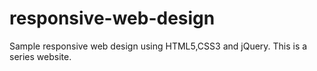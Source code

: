 responsive-web-design
=====================

Sample responsive web design using HTML5,CSS3 and jQuery. This is a series website.
